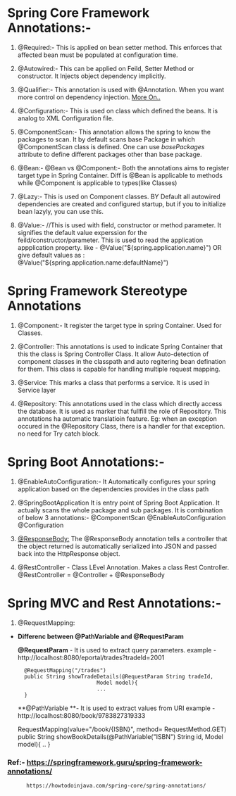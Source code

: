 # Spring Core Framework Annotations:-
1.	@Required:-
	This is applied on bean setter method. This enforces that affected bean must be populated at configuration time.

2. @Autowired:-
	This can be applied on Feild, Setter Method or constructor. It Injects object dependency implicitly.

3.	@Qualifier:-
	This annotation is used with @Annotation. When you want more control on dependency injection.
	[More On..](https://springframework.guru/spring-framework-annotations/)

4. @Configuration:-
	This is used on class which defined the beans. It is analog to XML Configuration file.
	
5. @ComponentScan:-
	This annotation allows the spring to know the packages to scan. It by default scans base Package in which @ComponentScan class is defined.
	One can use *basePackages* attribute to define different packages other than base package.

6.	@Bean:-
	@Bean vs @Component:-
	Both the annotations aims to register target type in Spring Container. 
	Diff is @Bean is applicable to methods while @Component is applicable to types(like Classes)
		
7. 	@Lazy:-
	This is used on Component classes. BY Default all autowired dependencies are created  and configured startup, but if you to initialize bean lazyly, you can use this.

8. @Value:-
	//This is used with field, constructor or method parameter. It signifies the default value experssion for the feild/constructor/parameter.
	This is used to read the application appplication property.
	like - @Value("${spring.application.name}")
			OR
	give default values as :
	@Value("${spring.application.name:defaultName}")

# Spring Framework Stereotype Annotations
1. @Component:-
	It register the target type in spring Container. Used for Classes.

2. @Controller:
	This annotations is used to indicate Spring Container that this the class is Spring Controller Class.
	It allow Auto-detection of component classes in the classpath and auto regitering bean defination for them.
	This class is capable for handling multiple request mapping.

3. @Service:
	This marks a class that performs a service. It is used in Service layer
	
4. @Repository:
	This annotations used in the class which directly access the database. It is used as marker that fullfill the role of Repository.
	This annotations ha automatic translatioin feature. Eg: when an exception occured in the @Repository Class, there is a handler for that exception. no need for Try catch block.

# Spring Boot Annotations:-

1. @EnableAutoConfiguration:-
	It Automatically configures your spring application based on the dependencies provides in the class path

2.	@SpringBootApplication
	It is entry point of Spring Boot Application. It actually scans the whole package and sub packages.
	It is combination of below 3 annotations:-
	@ComponentScan
	@EnableAutoConfiguration
	@Configuration


3. [@ResponseBody:](https://www.baeldung.com/spring-request-response-body)
	The @ResponseBody annotation tells a controller that the object returned is automatically serialized into JSON and passed back into the HttpResponse object.

4. @RestController - 
	Class LEvel Annotation. Makes a class Rest Controller. 
	@RestController = @Controller + @ResponseBody
	
	
	
# Spring MVC and Rest Annotations:-
1. @RequestMapping:
	
	
- **Differenc between @PathVariable and @RequestParam**
	
	**@RequestParam** - It is used to extract query parameters.
		example -  http://localhost:8080/eportal/trades?tradeId=2001
		
		@RequestMapping("/trades")
		public String showTradeDetails(@RequestParam String tradeId,
                               Model model){
							   ...
		}
	
	**@PathVariable **- It is used to extract values from URI
	example - http://localhost:8080/book/9783827319333
	
	RequestMapping(value="/book/{ISBN}", method= RequestMethod.GET)
	public String showBookDetails(@PathVariable("ISBN") String id,
                              Model model){
							  ..
							  }
	
	
	
	
### Ref:- https://springframework.guru/spring-framework-annotations/
		  https://howtodoinjava.com/spring-core/spring-annotations/
		  
